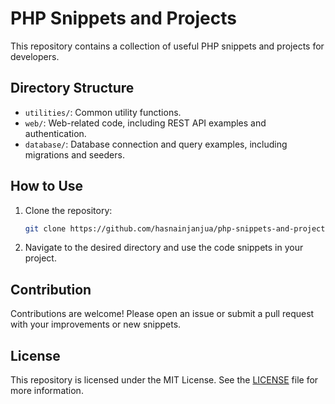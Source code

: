# PHP Snippets and Projects

This repository contains a collection of useful PHP snippets and projects for developers.

## Directory Structure

- `utilities/`: Common utility functions.
- `web/`: Web-related code, including REST API examples and authentication.
- `database/`: Database connection and query examples, including migrations and seeders.

## How to Use

1. Clone the repository:
    ```sh
    git clone https://github.com/hasnainjanjua/php-snippets-and-projects
    ```

2. Navigate to the desired directory and use the code snippets in your project.

## Contribution

Contributions are welcome! Please open an issue or submit a pull request with your improvements or new snippets.

## License

This repository is licensed under the MIT License. See the [LICENSE](LICENSE) file for more information.
